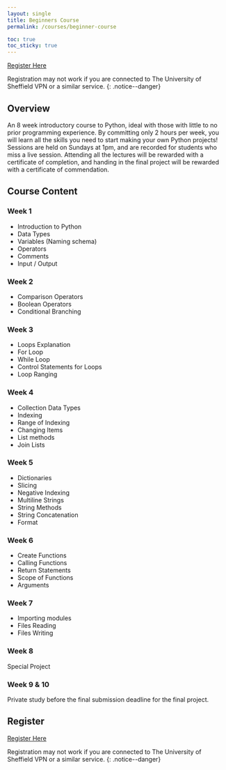 ```yaml
---
layout: single
title: Beginners Course
permalink: /courses/beginner-course

toc: true
toc_sticky: true
---
```


<a href="https://www.powr.io/form-builder/i/27626710#page" class="btn btn--info">Register Here</a>

Registration may not work if you are connected to The University of Sheffield VPN or a similar service.
{: .notice--danger}

## Overview

An 8 week introductory course to Python, ideal with those with little to no prior programming experience. By committing only 2 hours per week, you will learn all the skills you need to start making your own Python projects! Sessions are held on Sundays at 1pm, and are recorded for students who miss a live session. Attending all the lectures will be rewarded with a certificate of completion, and handing in the final project will be rewarded with a certificate of commendation.

## Course Content

### Week 1

- Introduction to Python
- Data Types
- Variables (Naming schema)
- Operators
- Comments
- Input / Output

### Week 2

- Comparison Operators
- Boolean Operators
- Conditional Branching

### Week 3

- Loops Explanation
- For Loop
- While Loop
- Control Statements for Loops
- Loop Ranging

### Week 4

- Collection Data Types
- Indexing
- Range of Indexing
- Changing Items
- List methods
- Join Lists

### Week 5

- Dictionaries
- Slicing
- Negative Indexing
- Multiline Strings
- String Methods
- String Concatenation
- Format

### Week 6

- Create Functions
- Calling Functions
- Return Statements
- Scope of Functions
- Arguments

### Week 7

- Importing modules
- Files Reading
- Files Writing

### Week 8

Special Project

### Week 9 & 10

Private study before the final submission deadline for the final project.

## Register

<a href="https://www.powr.io/form-builder/i/27626710#page" class="btn btn--info">Register Here</a>

Registration may not work if you are connected to The University of Sheffield VPN or a similar service.
{: .notice--danger}